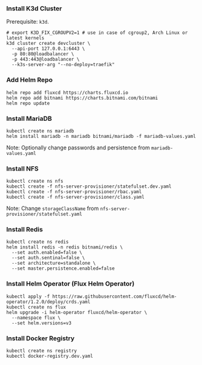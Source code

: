 ### Install K3d Cluster

Prerequisite: `k3d`.

```shell
# export K3D_FIX_CGROUPV2=1 # use in case of cgroup2, Arch Linux or latest kernels
k3d cluster create devcluster \
  --api-port 127.0.0.1:6443 \
  -p 80:80@loadbalancer \
  -p 443:443@loadbalancer \
  --k3s-server-arg "--no-deploy=traefik"
```

### Add Helm Repo

```shell
helm repo add fluxcd https://charts.fluxcd.io
helm repo add bitnami https://charts.bitnami.com/bitnami
helm repo update
```

### Install MariaDB

```shell
kubectl create ns mariadb
helm install mariadb -n mariadb bitnami/mariadb -f mariadb-values.yaml
```

Note: Optionally change passwords and persistence from `mariadb-values.yaml`

### Install NFS

```shell
kubectl create ns nfs
kubectl create -f nfs-server-provisioner/statefulset.dev.yaml
kubectl create -f nfs-server-provisioner/rbac.yaml
kubectl create -f nfs-server-provisioner/class.yaml
```

Note: Change `storageClassName` from `nfs-server-provisioner/statefulset.yaml`

### Install Redis

```shell
kubectl create ns redis
helm install redis -n redis bitnami/redis \
  --set auth.enabled=false \
  --set auth.sentinal=false \
  --set architecture=standalone \
  --set master.persistence.enabled=false
```

### Install Helm Operator (Flux Helm Operator)

```shell
kubectl apply -f https://raw.githubusercontent.com/fluxcd/helm-operator/1.2.0/deploy/crds.yaml
kubectl create ns flux
helm upgrade -i helm-operator fluxcd/helm-operator \
  --namespace flux \
  --set helm.versions=v3
```

### Install Docker Registry

```
kubectl create ns registry
kubectl docker-registry.dev.yaml
```
